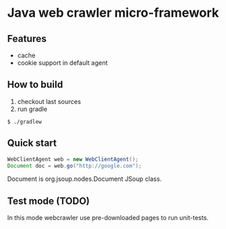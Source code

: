 # Java web crawler micro-framework

## Features

* cache
* cookie support in default agent

## How to build

1. checkout last sources
2. run gradle

```
$ ./gradlew
```

## Quick start
```java
WebClientAgent web = new WebClientAgent();
Document doc = web.go("http://google.com");
```
Document is org.jsoup.nodes.Document JSoup class.

## Test mode (TODO)

In this mode webcrawler use pre-downloaded pages to run unit-tests.
